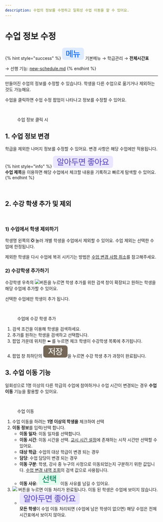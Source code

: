 ```yaml
---
description: 수업의 정보를 수정하고 일회성 수업 이동을 할 수 있어요.
---
```


# 수업 정보 수정

{% hint style="success" %}
![](../../.gitbook/assets/chip_menu.svg) 기본메뉴 → 학급관리 → **전체시간표**

→ 선행 기능: [new-schedule.md](../../basic-feature/class-schedule/new-schedule.md "mention")
{% endhint %}

***

만들어진 수업의 정보를 수정할 수 있습니다. 학생을 다른 수업으로 옮기거나 제외하는 것도 가능해요.&#x20;

수업을 클릭하면 수업 수정 팝업이 나타나고 정보를 수정할 수 있어요.

<div align="left"><figure><img src="../../.gitbook/assets/수업 정보 변경 접근.png" alt=""><figcaption><p>수업 정보 클릭 시</p></figcaption></figure></div>

## 1. 수업 정보 변경

학급을 제외한 나머지 정보를 수정할 수 있어요. 변경 사항은 해당 수업에만 적용됩니다.

{% hint style="info" %}
![](../../.gitbook/assets/chip_tip.svg) \
**수업 제목**을 이용하면 해당 수업에서 체크할 내용을 기록하고 빠르게 탐색할 수 있어요.
{% endhint %}

<div align="left"><figure><img src="../../.gitbook/assets/수업 정보 수정.png" alt=""><figcaption></figcaption></figure></div>

## 2. 수강 학생 추가 및 제외

<div align="left"><figure><img src="../../.gitbook/assets/수강학생조정.png" alt=""><figcaption></figcaption></figure></div>

### 1) 수업에서 학생 제외하기

학생명 왼쪽의 ❎ 눌러 개별 학생을 수업에서 제외할 수 있어요. 수업 제외는 선택한 수업에 한정됩니다.

제외한 학생을 다시 수업에 복귀 시키기는 방법은 [수업 변경 사항 취소](timetable.md#undefined-1)를 참고해주세요.

### 2) 수강학생 추가하기

수강학생 우측의 ![](../../.gitbook/assets/btn_추가_teal.svg)버튼을 누르면 학생 추가를 위한 검색 창이 확장되고 원하는 학생을 해당 수업에 추가할 수 있어요.

선택한 수업에만 학생이 추가 됩니다.

<figure><img src="../../.gitbook/assets/수강학생추가하기.png" alt=""><figcaption><p>수업에 수강 학생 추가</p></figcaption></figure>

1. 검색 조건을 이용해 학생을 검색하세요.
2. 추가를 원하는 학생을 검색하고 선택합니다.
3. 팝업 가운데 위치한 ⬅️ 를 누르면 체크 학생이 수강학생 목록에 추가됩니다.
4. 팝업 창 최하단의 ![](../../.gitbook/assets/Btn_Save.svg)을 누르면 수강 학생 추가 과정이 완료됩니다.

## 3. 수업 이동 기능

일회성으로 1명 이상의 다른 학급의 수업에 참여하거나 수업 시간이 변경되는 경우 **수업 이동** 기능을 활용할 수 있어요.

<div align="left"><figure><img src="../../.gitbook/assets/수업이동.png" alt=""><figcaption><p>수업 이동</p></figcaption></figure></div>

1. 수업 이동을 하려는 **1명 이상의 학생을** 체크하여 선택
2. **이동 정보**를 입력/선택 합니다.
   * **이동 일자**: 이동 일자를 선택합니다.
   * **이동 시간**: 이동 시간을 선택. [교시 시간 설정](../../basic-feature/class-setting/time.md)에 존재하는 시작 시간만 선택할 수 있어요.
   * **대상 학급**:  수업의 대상 학급이 변경 되는 경우
   * **담당**: 수업 담당이 변경 되는 경우
   * **이동 구분**: 학생, 강사 중 누구의 사정으로 이동되었는지 구분하기 위한 값입니다. [수업 변경 내역 조회](timetable.md#5.)의 검색 값으로 사용됩니다.
   * **이동 사유**: ![](../../.gitbook/assets/chip_option.svg)이동 사유를 남길 수 있어요.
3. ![](../../.gitbook/assets/Btn_수업이동.svg) 버튼을 누르면 이동 처리가 완료됩니다. 이동 된 학생은 수업에 보이지 않습니다.
   * ![](../../.gitbook/assets/chip_tip.svg) \
     **모든 학생**이 수업 이동 처리되면 (수업에 남은 학생이 없으면) 해당 수업은 전체 시간표에서 보이지 않아요.
